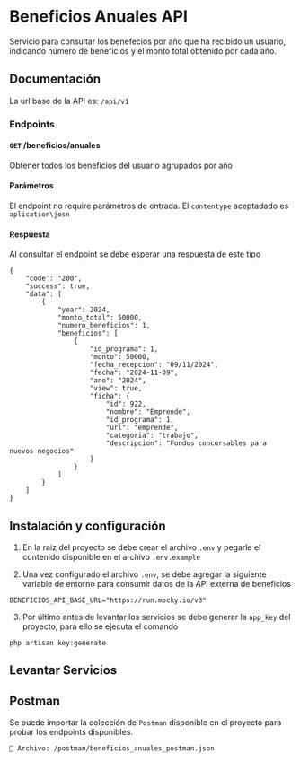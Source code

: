# Beneficios Anuales API

Servicio para consultar los benefecios por año que ha recibido un usuario, indicando número de beneficios y el monto total obtenido por cada año.

## Documentación

La url base de la API es: `/api/v1`

### Endpoints

#### ```GET``` /beneficios/anuales

Obtener todos los beneficios del usuario agrupados por año

#### Parámetros

El endpoint no require parámetros de entrada. El `contentype` aceptadado es `aplication\josn`

#### Respuesta

Al consultar el endpoint se debe esperar una respuesta de este tipo

```
{
    "code': "200",
    "success": true,
    "data": [
        {
            "year": 2024,
            "monto_total": 50000,
            "numero_beneficios": 1,
            "beneficios": [
                {
                    "id_programa": 1,
                    "monto": 50000,
                    "fecha_recepcion": "09/11/2024",
                    "fecha": "2024-11-09",
                    "ano": "2024",
                    "view": true,
                    "ficha": {
                        "id": 922,
                        "nombre": "Emprende",
                        "id_programa": 1,
                        "url": "emprende",
                        "categoria": "trabajo",
                        "descripcion": "Fondos concursables para nuevos negocios"
                    }
                }
            ]
        }
    ]
}

```

## Instalación y configuración

1. En la raiz del proyecto se debe crear el archivo `.env` y pegarle el contenido disponible en el archivo `.env.example`

2. Una vez configurado el archivo `.env`, se debe agregar la siguiente variable de entorno para consumir datos de la API externa de beneficios

```
BENEFICIOS_API_BASE_URL="https://run.mocky.io/v3"
```

3. Por último antes de levantar los servicios se debe generar la `app_key` del proyecto, para ello se ejecuta el comando

```
php artisan key:generate
```

## Levantar Servicios




## Postman

Se puede importar la colección de `Postman` disponible en el proyecto para probar los endpoints disponibles.

```
📁 Archivo: /postman/beneficios_anuales_postman.json
```
